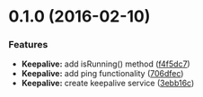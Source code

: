 <a name="0.1.0"></a>
# 0.1.0 (2016-02-10)


### Features

* **Keepalive:** add isRunning() method ([f4f5dc7](https://github.com/HackedByChinese/ng2-keepalive/commit/f4f5dc7))
* **Keepalive:** add ping functionality ([706dfec](https://github.com/HackedByChinese/ng2-keepalive/commit/706dfec))
* **Keepalive:** create keepalive service ([3ebb16c](https://github.com/HackedByChinese/ng2-keepalive/commit/3ebb16c))

